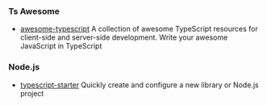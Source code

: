 ### Ts Awesome

* [awesome-typescript](https://github.com/dzharii/awesome-typescript) A collection of awesome TypeScript resources for client-side and server-side development. Write your awesome JavaScript in TypeScript

### Node.js

* [typescript-starter](https://github.com/bitjson/typescript-starter) Quickly create and configure a new library or Node.js project




